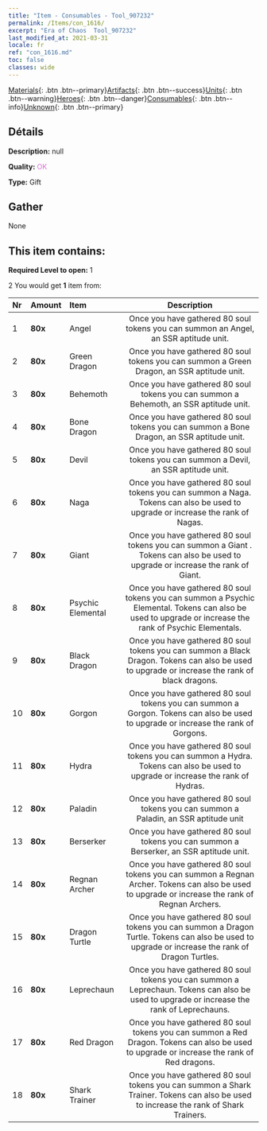 ```yaml
---
title: "Item - Consumables - Tool_907232"
permalink: /Items/con_1616/
excerpt: "Era of Chaos  Tool_907232"
last_modified_at: 2021-03-31
locale: fr
ref: "con_1616.md"
toc: false
classes: wide
---
```

 [Materials](/fr/Items/){: .btn .btn--primary}[Artifacts](/fr/Items/Artifacts/){: .btn .btn--success}[Units](/fr/Items/Units/){: .btn .btn--warning}[Heroes](/fr/Items/Heroes/){: .btn .btn--danger}[Consumables](/fr/Items/Consumables/){: .btn .btn--info}[Unknown](/fr/Items/Unknown/){: .btn .btn--primary}

## Détails
 **Description:** null

 **Quality:** <span style="color: #DA70D6">OK</span>

 **Type:** Gift

## Gather

  None

## This item contains:

 **Required Level to open:** 1

 2 You would get **1** item  from:

  | Nr | Amount |     Item    | Description |
  |:---|:-------|:------------|:-----------:|
  | 1 |  **80x** | Angel | Once you have gathered 80 soul tokens you can summon an Angel, an SSR aptitude unit.  | 
  | 2 |  **80x** | Green Dragon | Once you have gathered 80 soul tokens you can summon a Green Dragon, an SSR aptitude unit.  | 
  | 3 |  **80x** | Behemoth | Once you have gathered 80 soul tokens you can summon a Behemoth, an SSR aptitude unit.  | 
  | 4 |  **80x** | Bone Dragon | Once you have gathered 80 soul tokens you can summon a Bone Dragon, an SSR aptitude unit.  | 
  | 5 |  **80x** | Devil | Once you have gathered 80 soul tokens you can summon a Devil, an SSR aptitude unit.  | 
  | 6 |  **80x** | Naga | Once you have gathered 80 soul tokens you can summon a Naga. Tokens can also be used to upgrade or increase the rank of Nagas.  | 
  | 7 |  **80x** | Giant  | Once you have gathered 80 soul tokens you can summon a Giant . Tokens can also be used to upgrade or increase the rank of Giant.  | 
  | 8 |  **80x** | Psychic Elemental | Once you have gathered 80 soul tokens you can summon a Psychic Elemental. Tokens can also be used to upgrade or increase the rank of Psychic Elementals.  | 
  | 9 |  **80x** | Black Dragon | Once you have gathered 80 soul tokens you can summon a Black Dragon. Tokens can also be used to upgrade or increase the rank of black dragons.  | 
  | 10 |  **80x** | Gorgon | Once you have gathered 80 soul tokens you can summon a Gorgon. Tokens can also be used to upgrade or increase the rank of Gorgons.  | 
  | 11 |  **80x** | Hydra | Once you have gathered 80 soul tokens you can summon a Hydra. Tokens can also be used to upgrade or increase the rank of Hydras.  | 
  | 12 |  **80x** | Paladin | Once you have gathered 80 soul tokens you can summon a Paladin, an SSR aptitude unit  | 
  | 13 |  **80x** | Berserker | Once you have gathered 80 soul tokens you can summon a Berserker, an SSR aptitude unit.  | 
  | 14 |  **80x** | Regnan Archer | Once you have gathered 80 soul tokens you can summon a Regnan Archer. Tokens can also be used to upgrade or increase the rank of Regnan Archers.  | 
  | 15 |  **80x** | Dragon Turtle | Once you have gathered 80 soul tokens you can summon a Dragon Turtle. Tokens can also be used to upgrade or increase the rank of Dragon Turtles.  | 
  | 16 |  **80x** | Leprechaun | Once you have gathered 80 soul tokens you can summon a Leprechaun. Tokens can also be used to upgrade or increase the rank of Leprechauns.  | 
  | 17 |  **80x** | Red Dragon | Once you have gathered 80 soul tokens you can summon a Red Dragon. Tokens can also be used to upgrade or increase the rank of Red dragons.  | 
  | 18 |  **80x** | Shark Trainer | Once you have gathered 80 soul tokens you can summon a Shark Trainer. Tokens can also be used to increase the rank of Shark Trainers.  | 
